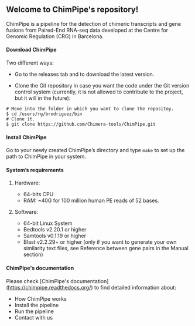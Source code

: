 ## Welcome to ChimPipe's repository!

ChimPipe is a pipeline for the detection of chimeric transcripts and gene fusions from Paired-End RNA-seq data developed at the Centre for Genomic Regulation (CRG) in Barcelona. 


#### Download ChimPipe
Two different ways:

* Go to the releases tab and to download the latest version. 

* Clone the Git repository in case you want the code under the Git version control system (currently, it is not allowed to contribute to the project, but it will in the future):

```
# Move into the folder in which you want to clone the repositoy.
$ cd /users/rg/brodriguez/bin
# Clone it.
$ git clone https://github.com/Chimera-tools/ChimPipe.git
```

#### Install ChimPipe
Go to your newly created ChimPipe’s directory and type `make` to set up the path to ChimPipe in your system.

#### System’s requirements

1. Hardware:

    * 64-bits CPU
    * RAM: ~40G for 100 million human PE reads of 52 bases.

2. Software:

    * 64-bit Linux System
    * Bedtools v2.20.1 or higher
    * Samtools v0.1.19 or higher
    * Blast v2.2.29+ or higher (only if you want to generate your own similarity text files, see Reference between gene pairs in the Manual section)

#### ChimPipe's documentation
Please check [ChimPipe's documentation] (https://chimpipe.readthedocs.org/) to find detailed information about:

* How ChimPipe works
* Install the pipeline
* Run the pipeline
* Contact with us


